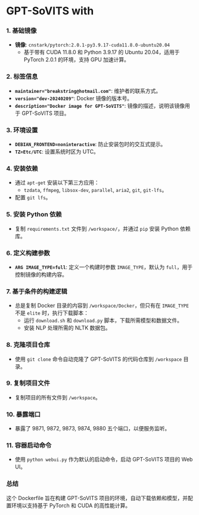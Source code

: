 # GPT-SoVITS with 

### **1. 基础镜像**

- **镜像**: `cnstark/pytorch:2.0.1-py3.9.17-cuda11.8.0-ubuntu20.04`
  - 基于带有 CUDA 11.8.0 和 Python 3.9.17 的 Ubuntu 20.04，适用于 PyTorch 2.0.1 的环境，支持 GPU 加速计算。

### **2. 标签信息**

- **`maintainer="breakstring@hotmail.com"`**: 维护者的联系方式。
- **`version="dev-20240209"`**: Docker 镜像的版本号。
- **`description="Docker image for GPT-SoVITS"`**: 镜像的描述，说明该镜像用于 GPT-SoVITS 项目。

### **3. 环境设置**

- **`DEBIAN_FRONTEND=noninteractive`**: 防止安装包时的交互式提示。
- **`TZ=Etc/UTC`**: 设置系统时区为 UTC。

### **4. 安装依赖**

- 通过 `apt-get` 安装以下第三方应用：
  - `tzdata`, `ffmpeg`, `libsox-dev`, `parallel`, `aria2`, `git`, `git-lfs`。
- 配置 `git lfs`。

### **5. 安装 Python 依赖**

- 复制 `requirements.txt` 文件到 `/workspace/`，并通过 `pip` 安装 Python 依赖库。

### **6. 定义构建参数**

- **`ARG IMAGE_TYPE=full`**: 定义一个构建时参数 `IMAGE_TYPE`，默认为 `full`，用于控制镜像的构建内容。

### **7. 基于条件的构建逻辑**

- 总是复制 Docker 目录的内容到 `/workspace/Docker`，但只有在 `IMAGE_TYPE` 不是 `elite` 时，执行下载脚本：
  - 运行 `download.sh` 和 `download.py` 脚本，下载所需模型和数据文件。
  - 安装 NLP 处理所需的 NLTK 数据包。

### **8. 克隆项目仓库**

- 使用 `git clone` 命令自动克隆了 GPT-SoVITS 的代码仓库到 `/workspace` 目录。

### **9. 复制项目文件**

- 复制项目的所有文件到 `/workspace`。

### **10. 暴露端口**

- 暴露了 9871, 9872, 9873, 9874, 9880 五个端口，以便服务监听。

### **11. 容器启动命令**

- 使用 `python webui.py` 作为默认的启动命令，启动 GPT-SoVITS 项目的 Web UI。

### **总结**

这个 Dockerfile 旨在构建 GPT-SoVITS 项目的环境，自动下载依赖和模型，并配置环境以支持基于 PyTorch 和 CUDA 的高性能计算。
